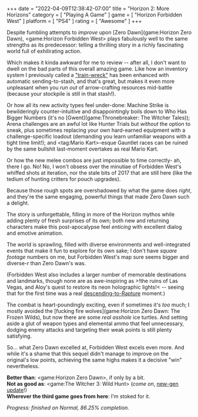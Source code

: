+++
date = "2022-04-09T12:38:42-07:00"
title = "Horizon 2: More Horizons"
category = [ "Playing A Game" ]
game = [ "Horizon Forbidden West" ]
platform = [ "PS4" ]
rating = [ "Awesome" ]
+++

Despite fumbling attempts to <i>improve</i> upon [Zero Dawn](game:Horizon Zero Dawn), <game:Horizon Forbidden West> plays fabulously well to the same strengths as its predecessor: telling a thrilling story in a richly fascinating world full of exhilirating action.

Which makes it kinda awkward for me to review -- after all, I don't want to dwell on the bad parts of this overall amazing game.  Like how an inventory system I previously called a ["train-wreck"]($SiteBaseURL$2018/10/25/breath-of-the-robotic-wild/) has been enhanced with automatic sending-to-stash, and that's great, but makes it even more unpleasant when you <i>run out</i> of arrow-crafting resources mid-battle (because your stockpile is still in that stash!).

Or how all its new activity types feel under-done: Machine Strike is bewilderingly counter-intuitive and disappointingly boils down to Who Has Bigger Numbers (it's no [Gwent](game:Thronebreaker: The Witcher Tales)); Arena challenges are an awful lot like Hunter Trials but <i>without</i> the option to sneak, plus sometimes replacing your own hard-earned equipment with a challenge-specific loadout (demanding you learn unfamiliar weapons with a tight time limit!); and <tag:Mario Kart>-esque Gauntlet races can be ruined by the same bullshit last-moment overtakes as real Mario Kart.

Or how the new melee combos are just impossible to time correctly- ah, there I go.  No!  No, I won't obsess over the minutiae of Forbidden West's whiffed shots at iteration, nor the stale bits of 2017 that are still here (like the tedium of hunting critters for pouch upgrades).

Because those rough spots are overshadowed by what the game does <i>right</i>, and they're the same engaging, powerful things that made Zero Dawn such a delight.

The story is unforgettable, filling in more of the Horizon mythos while adding plenty of fresh surprises of its own; both new and returning characters make this post-apocalypse feel <i>enticing</i> with excellent dialog and emotive animation.

The world is sprawling, filled with diverse environments and well-integrated events that make it fun to explore for its own sake; I don't have <i>square footage</i> numbers on me, but Forbidden West's map sure seems bigger and diverse-r than Zero Dawn's was.

(Forbidden West also includes a larger number of memorable destinations and landmarks, though none are as awe-inspiring as >!the ruins of Las Vegas, and Aloy's quest to restore its neon holographic lights!< -- seeing that for the first time was a real [descending-to-Rapture](game:BioShock) moment.)

The combat is heart-poundingly exciting, even if sometimes it's <i>too</i> much; I mostly avoided the [fucking fire wolves](game:Horizon Zero Dawn: The Frozen Wilds), but now there are some <i>real asshole</i> ice turtles.  And setting aside a glut of weapon types and elemental ammo that feel unnecessary, dodging enemy attacks and targeting their weak points is still plenty satisfying.

So... what Zero Dawn excelled at, Forbidden West excels even more.  And while it's a shame that this sequel didn't manage to improve on the original's low points, achieving the same highs makes it a decisive "win" nevertheless.

<b>Better than</b>: <game:Horizon Zero Dawn>, if only by a bit.  
<b>Not as good as</b>: <game:The Witcher 3: Wild Hunt> (<i>come on</i>, <a href="https://screenrant.com/witcher-3-next-gen-update-release-delay-ps5/">new-gen update</a>!)  
<b>Wherever the third game goes from here</b>: I'm stoked for it.

<i>Progress: finished on Normal, 86.25% completion.</i>
